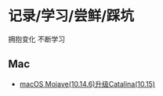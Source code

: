 # 记录/学习/尝鲜/踩坑
拥抱变化  不断学习

## Mac
- [macOS Mojave(10.14.6)升级Catalina(10.15)](https://github.com/lihaoqiang001/Alita/blob/master/mac/macOS%20Mojave%E5%8D%87%E7%BA%A7Catalina.md)